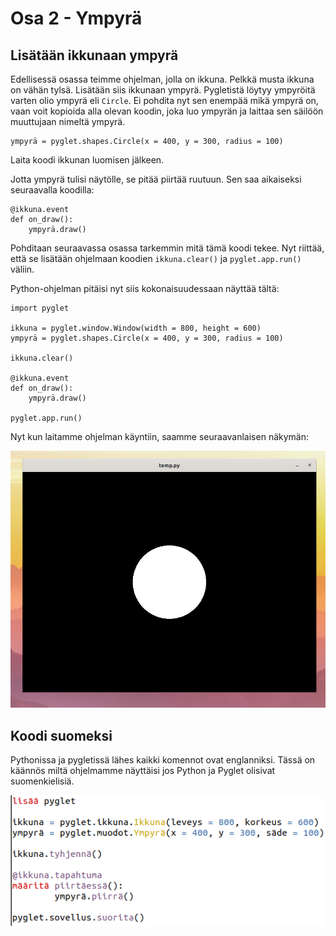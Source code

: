 # Osa 2 - Ympyrä

## Lisätään ikkunaan ympyrä

Edellisessä osassa teimme ohjelman, jolla on ikkuna. Pelkkä musta ikkuna on vähän tylsä. Lisätään siis ikkunaan ympyrä.
Pygletistä löytyy ympyröitä varten olio ympyrä eli `Circle`. Ei pohdita nyt sen enempää mikä ympyrä on, vaan voit kopioida alla olevan koodin, joka luo ympyrän ja laittaa sen säilöön muuttujaan nimeltä ympyrä.

```Python3
ympyrä = pyglet.shapes.Circle(x = 400, y = 300, radius = 100)
```

Laita koodi ikkunan luomisen jälkeen.

Jotta ympyrä tulisi näytölle, se pitää piirtää ruutuun. Sen saa aikaiseksi seuraavalla koodilla:

```Python3
@ikkuna.event
def on_draw():
    ympyrä.draw()
```

Pohditaan seuraavassa osassa tarkemmin mitä tämä koodi tekee. Nyt riittää, että se lisätään ohjelmaan koodien `ikkuna.clear()` ja `pyglet.app.run()` väliin.

Python-ohjelman pitäisi nyt siis kokonaisuudessaan näyttää tältä:
```Python3
import pyglet

ikkuna = pyglet.window.Window(width = 800, height = 600)
ympyrä = pyglet.shapes.Circle(x = 400, y = 300, radius = 100)

ikkuna.clear()

@ikkuna.event
def on_draw():
    ympyrä.draw()

pyglet.app.run()
```

Nyt kun laitamme ohjelman käyntiin, saamme seuraavanlaisen näkymän:

![ympyrä ikkunassa](pallo-ikkunassa.png)

## Koodi suomeksi

Pythonissa ja pygletissä lähes kaikki komennot ovat englanniksi. Tässä on käännös miltä ohjelmamme näyttäisi jos Python ja Pyglet olisivat suomenkielisiä.

![ohjelma suomeksi](hello-world-suomeksi.png)
